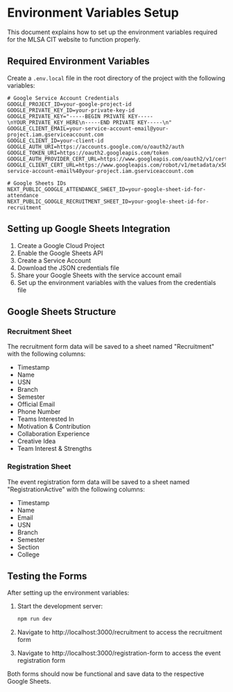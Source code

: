 # Environment Variables Setup

This document explains how to set up the environment variables required for the MLSA CIT website to function properly.

## Required Environment Variables

Create a `.env.local` file in the root directory of the project with the following variables:

```env
# Google Service Account Credentials
GOOGLE_PROJECT_ID=your-google-project-id
GOOGLE_PRIVATE_KEY_ID=your-private-key-id
GOOGLE_PRIVATE_KEY="-----BEGIN PRIVATE KEY-----\nYOUR_PRIVATE_KEY_HERE\n-----END PRIVATE KEY-----\n"
GOOGLE_CLIENT_EMAIL=your-service-account-email@your-project.iam.gserviceaccount.com
GOOGLE_CLIENT_ID=your-client-id
GOOGLE_AUTH_URI=https://accounts.google.com/o/oauth2/auth
GOOGLE_TOKEN_URI=https://oauth2.googleapis.com/token
GOOGLE_AUTH_PROVIDER_CERT_URL=https://www.googleapis.com/oauth2/v1/certs
GOOGLE_CLIENT_CERT_URL=https://www.googleapis.com/robot/v1/metadata/x509/your-service-account-email%40your-project.iam.gserviceaccount.com

# Google Sheets IDs
NEXT_PUBLIC_GOOGLE_ATTENDANCE_SHEET_ID=your-google-sheet-id-for-attendance
NEXT_PUBLIC_GOOGLE_RECRUITMENT_SHEET_ID=your-google-sheet-id-for-recruitment
```

## Setting up Google Sheets Integration

1. Create a Google Cloud Project
2. Enable the Google Sheets API
3. Create a Service Account
4. Download the JSON credentials file
5. Share your Google Sheets with the service account email
6. Set up the environment variables with the values from the credentials file

## Google Sheets Structure

### Recruitment Sheet
The recruitment form data will be saved to a sheet named "Recruitment" with the following columns:
- Timestamp
- Name
- USN
- Branch
- Semester
- Official Email
- Phone Number
- Teams Interested In
- Motivation & Contribution
- Collaboration Experience
- Creative Idea
- Team Interest & Strengths

### Registration Sheet
The event registration form data will be saved to a sheet named "RegistrationActive" with the following columns:
- Timestamp
- Name
- Email
- USN
- Branch
- Semester
- Section
- College

## Testing the Forms

After setting up the environment variables:

1. Start the development server:
   ```bash
   npm run dev
   ```

2. Navigate to http://localhost:3000/recruitment to access the recruitment form
3. Navigate to http://localhost:3000/registration-form to access the event registration form

Both forms should now be functional and save data to the respective Google Sheets.